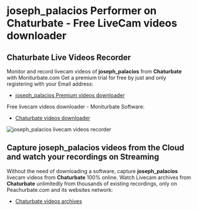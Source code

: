 # joseph_palacios Performer on Chaturbate - Free LiveCam videos downloader

## Chaturbate Live Videos Recorder

Monitor and record livecam videos of **joseph_palacios** from **Chaturbate** with Moniturbate.com
Get a premium trial for free by just and only registering with your Email address:
* [joseph_palacios Premium videos downloader](https://moniturbate.com/request-demo-licence-key.html)

Free livecam videos downloader - Moniturbate Software:
* [Chaturbate videos downloader](https://moniturbate.com/moniturbate-download-software.html)

![joseph_palacios livecam videos recorder](https://peachurnet.com/templates/moniturbate-software.png)


## Capture joseph_palacios videos from the Cloud and watch your recordings on Streaming

Without the need of downloading a software, capture **joseph_palacios** livecam videos from **Chaturbate** 100% online.
Watch Livecam archives from **Chaturbate** unlimitedly from thousands of existing recordings, only on Peachurbate.com and its websites network:
* [Chaturbate videos archives](https://peachurnet.com/)